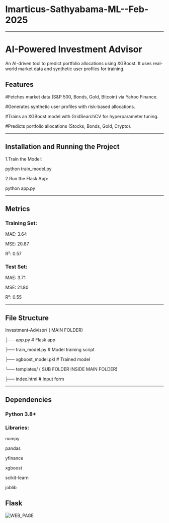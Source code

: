 # Imarticus-Sathyabama-ML--Feb-2025
---
# AI-Powered Investment Advisor
 An AI-driven tool to predict portfolio allocations using XGBoost. It uses real-world market data and synthetic user profiles for training.

## Features
#Fetches market data (S&P 500, Bonds, Gold, Bitcoin) via Yahoo Finance.

#Generates synthetic user profiles with risk-based allocations.

#Trains an XGBoost model with GridSearchCV for hyperparameter tuning.

#Predicts portfolio allocations (Stocks, Bonds, Gold, Crypto).

---
## Installation and Running the Project

1.Train the Model:

python train_model.py

2.Run the Flask App:

python app.py

---
## Metrics

### Training Set:

MAE: 3.64

MSE: 20.87

R²: 0.57

### Test Set:

MAE: 3.71

MSE: 21.80

R²: 0.55

---
## File Structure
Investment-Advisor/ ( MAIN FOLDER)

├── app.py                  # Flask app

├── train_model.py          # Model training script

├── xgboost_model.pkl       # Trained model

└── templates/              ( SUB FOLDER INSIDE MAIN FOLDER)

   ├── index.html          # Input form
   
---
## Dependencies

### Python 3.8+

### Libraries:

numpy

pandas

yfinance

xgboost

scikit-learn

joblib

Flask
---
![WEB_PAGE](results.png")




